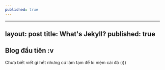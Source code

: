 ```yaml
---
published: true
---
```

---
layout: post
title: What's Jekyll?
published: true
---
## Blog đầu tiên :v

Chưa biết viết gì hết nhưng cứ làm tạm để kỉ niệm cái đã :)))
